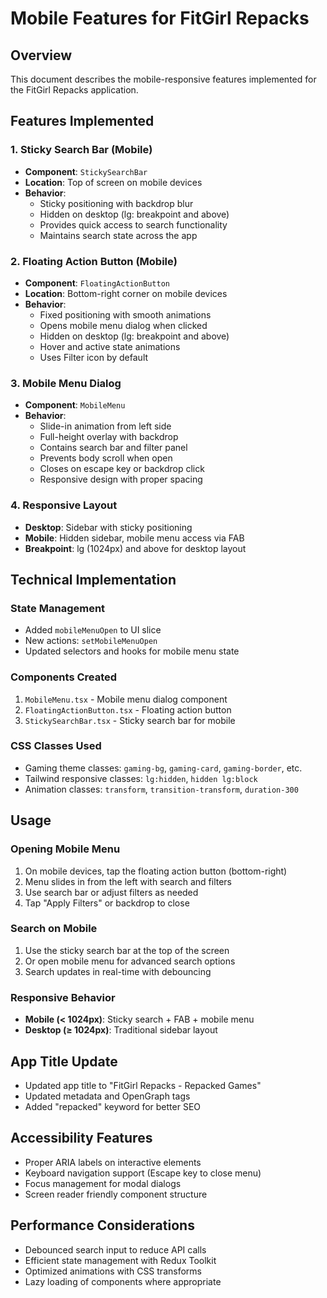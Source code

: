 # Mobile Features for FitGirl Repacks

## Overview
This document describes the mobile-responsive features implemented for the FitGirl Repacks application.

## Features Implemented

### 1. Sticky Search Bar (Mobile)
- **Component**: `StickySearchBar`
- **Location**: Top of screen on mobile devices
- **Behavior**: 
  - Sticky positioning with backdrop blur
  - Hidden on desktop (lg: breakpoint and above)
  - Provides quick access to search functionality
  - Maintains search state across the app

### 2. Floating Action Button (Mobile)
- **Component**: `FloatingActionButton`
- **Location**: Bottom-right corner on mobile devices
- **Behavior**:
  - Fixed positioning with smooth animations
  - Opens mobile menu dialog when clicked
  - Hidden on desktop (lg: breakpoint and above)
  - Hover and active state animations
  - Uses Filter icon by default

### 3. Mobile Menu Dialog
- **Component**: `MobileMenu`
- **Behavior**:
  - Slide-in animation from left side
  - Full-height overlay with backdrop
  - Contains search bar and filter panel
  - Prevents body scroll when open
  - Closes on escape key or backdrop click
  - Responsive design with proper spacing

### 4. Responsive Layout
- **Desktop**: Sidebar with sticky positioning
- **Mobile**: Hidden sidebar, mobile menu access via FAB
- **Breakpoint**: lg (1024px) and above for desktop layout

## Technical Implementation

### State Management
- Added `mobileMenuOpen` to UI slice
- New actions: `setMobileMenuOpen`
- Updated selectors and hooks for mobile menu state

### Components Created
1. `MobileMenu.tsx` - Mobile menu dialog component
2. `FloatingActionButton.tsx` - Floating action button
3. `StickySearchBar.tsx` - Sticky search bar for mobile

### CSS Classes Used
- Gaming theme classes: `gaming-bg`, `gaming-card`, `gaming-border`, etc.
- Tailwind responsive classes: `lg:hidden`, `hidden lg:block`
- Animation classes: `transform`, `transition-transform`, `duration-300`

## Usage

### Opening Mobile Menu
1. On mobile devices, tap the floating action button (bottom-right)
2. Menu slides in from the left with search and filters
3. Use search bar or adjust filters as needed
4. Tap "Apply Filters" or backdrop to close

### Search on Mobile
1. Use the sticky search bar at the top of the screen
2. Or open mobile menu for advanced search options
3. Search updates in real-time with debouncing

### Responsive Behavior
- **Mobile (< 1024px)**: Sticky search + FAB + mobile menu
- **Desktop (≥ 1024px)**: Traditional sidebar layout

## App Title Update
- Updated app title to "FitGirl Repacks - Repacked Games"
- Updated metadata and OpenGraph tags
- Added "repacked" keyword for better SEO

## Accessibility Features
- Proper ARIA labels on interactive elements
- Keyboard navigation support (Escape key to close menu)
- Focus management for modal dialogs
- Screen reader friendly component structure

## Performance Considerations
- Debounced search input to reduce API calls
- Efficient state management with Redux Toolkit
- Optimized animations with CSS transforms
- Lazy loading of components where appropriate
